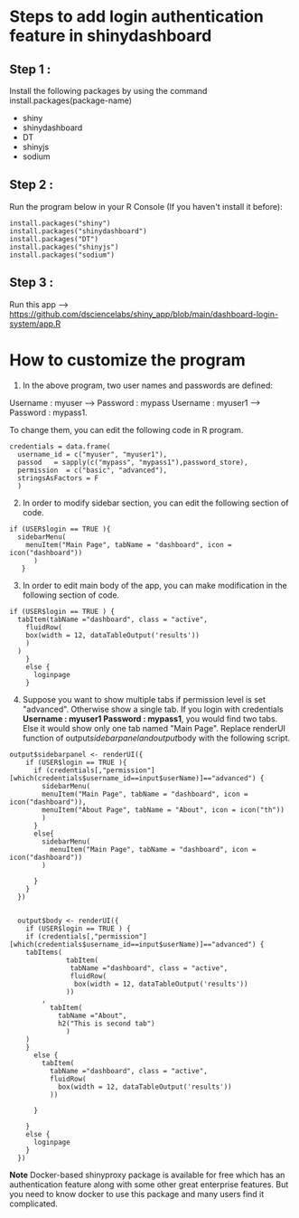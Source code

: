 # Steps to add login authentication feature in shinydashboard

## Step 1 :

Install the following packages by using the command install.packages(package-name)
* shiny
* shinydashboard
* DT
* shinyjs
* sodium

## Step 2 : 

Run the program below in your R Console (If you haven't install it before): 

```
install.packages("shiny")
install.packages("shinydashboard")
install.packages("DT")
install.packages("shinyjs")
install.packages("sodium")
```

## Step 3 : 

Run this app --> https://github.com/dsciencelabs/shiny_app/blob/main/dashboard-login-system/app.R  


# How to customize the program

1.  In the above program, two user names and passwords are defined:

Username : myuser  --> Password : mypass 
Username : myuser1 --> Password : mypass1. 

To change them, you can edit the following code in R program.

```
credentials = data.frame(
  username_id = c("myuser", "myuser1"),
  passod   = sapply(c("mypass", "mypass1"),password_store),
  permission  = c("basic", "advanced"), 
  stringsAsFactors = F
  )
```

2. In order to modify sidebar section, you can edit the following section of code.

```
if (USER$login == TRUE ){ 
  sidebarMenu(
    menuItem("Main Page", tabName = "dashboard", icon = icon("dashboard"))
      )
   }
```

3.  In order to edit main body of the app, you can make modification in the following section of code.

```
if (USER$login == TRUE ) {
  tabItem(tabName ="dashboard", class = "active",
    fluidRow(
    box(width = 12, dataTableOutput('results'))
    )
  )
    }
    else {
      loginpage
    }
```

4.  Suppose you want to show multiple tabs if permission level is set "advanced". Otherwise show a single tab. If you login with credentials **Username : myuser1 Password : mypass1**, you would find two tabs. Else it would show only one tab named "Main Page". Replace renderUI function of output$sidebarpanel and output$body with the following script.

```
output$sidebarpanel <- renderUI({
    if (USER$login == TRUE ){ 
      if (credentials[,"permission"][which(credentials$username_id==input$userName)]=="advanced") {
        sidebarMenu(
        menuItem("Main Page", tabName = "dashboard", icon = icon("dashboard")),
        menuItem("About Page", tabName = "About", icon = icon("th"))
        )
      }
      else{
        sidebarMenu(
          menuItem("Main Page", tabName = "dashboard", icon = icon("dashboard"))
        )
        
      }
    }
  })
  
  
  output$body <- renderUI({
    if (USER$login == TRUE ) {
    if (credentials[,"permission"][which(credentials$username_id==input$userName)]=="advanced") {
    tabItems(
              tabItem(
               tabName ="dashboard", class = "active",
               fluidRow(
                box(width = 12, dataTableOutput('results'))
              ))
        ,
          tabItem(
            tabName ="About",
            h2("This is second tab")
              )
    )
    } 
      else {
        tabItem(
          tabName ="dashboard", class = "active",
          fluidRow(
            box(width = 12, dataTableOutput('results'))
          ))
        
      }
    
    }
    else {
      loginpage
    }
  })
```
  
**Note**
Docker-based shinyproxy package is available for free which has an authentication feature along with some other great enterprise features.
But you need to know docker to use this package and many users find it complicated.
